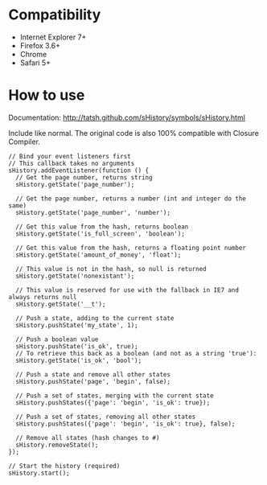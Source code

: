 # Compatibility

* Internet Explorer 7+
* Firefox 3.6+
* Chrome
* Safari 5+

# How to use

Documentation: http://tatsh.github.com/sHistory/symbols/sHistory.html

Include like normal. The original code is also 100% compatible with Closure Compiler.

    // Bind your event listeners first
    // This callback takes no arguments
    sHistory.addEventListener(function () {
      // Get the page number, returns string
      sHistory.getState('page_number');

      // Get the page number, returns a number (int and integer do the same)
      sHistory.getState('page_number', 'number');

      // Get this value from the hash, returns boolean
      sHistory.getState('is_full_screen', 'boolean');

      // Get this value from the hash, returns a floating point number
      sHistory.getState('amount_of_money', 'float');

      // This value is not in the hash, so null is returned
      sHistory.getState('nonexistant');

      // This value is reserved for use with the fallback in IE7 and always returns null
      sHistory.getState('__t');

      // Push a state, adding to the current state
      sHistory.pushState('my_state', 1);

      // Push a boolean value
      sHistory.pushState('is_ok', true);
      // To retrieve this back as a boolean (and not as a string 'true'):
      sHistory.getState('is_ok', 'bool');

      // Push a state and remove all other states
      sHistory.pushState('page', 'begin', false);

      // Push a set of states, merging with the current state
      sHistory.pushStates({'page': 'begin', 'is_ok': true});

      // Push a set of states, removing all other states
      sHistory.pushStates({'page': 'begin', 'is_ok': true}, false);

      // Remove all states (hash changes to #)
      sHistory.removeState();
    });

    // Start the history (required)
    sHistory.start();
